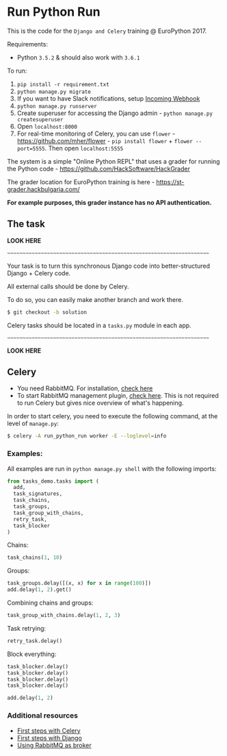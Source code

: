# Run Python Run

This is the code for the `Django and Celery` training @ EuroPython 2017.

Requirements:

* Python `3.5.2` & should also work with `3.6.1`

To run:

1. `pip install -r requirement.txt`
2. `python manage.py migrate`
3. If you want to have Slack notifications, setup [Incoming Webhook](https://api.slack.com/incoming-webhooks)
4. `python manage.py runserver`
5. Create superuser for accessing the Django admin - `python manage.py createsuperuser`
6. Open `localhost:8000`
7. For real-time monitoring of Celery, you can use `flower` - <https://github.com/mher/flower> - `pip install flower` + `flower --port=5555`. Then open `localhost:5555`

The system is a simple "Online Python REPL" that uses a grader for running the Python code - <https://github.com/HackSoftware/HackGrader>

The grader location for EuroPython training is here - <https://st-grader.hackbulgaria.com/>

**For example purposes, this grader instance has no API authentication.**

## The task

**LOOK HERE**
```
~~~~~~~~~~~~~~~~~~~~~~~~~~~~~~~~~~~~~~~~~~~~~~~~~~~~~~~~~~~~~~~~~~
```

Your task is to turn this synchronous Django code into better-structured Django + Celery code.

All external calls should be done by Celery.

To do so, you can easily make another branch and work there.

```bash
$ git checkout -b solution
```

Celery tasks should be located in a `tasks.py` module in each app.

```
~~~~~~~~~~~~~~~~~~~~~~~~~~~~~~~~~~~~~~~~~~~~~~~~~~~~~~~~~~~~~~~~~~
```
**LOOK HERE**

## Celery

* You need RabbitMQ. For installation, [check here](http://www.rabbitmq.com/download.html)
* To start RabbitMQ management plugin, [check here](https://www.rabbitmq.com/management.html). This is not required to run Celery but gives nice overview of what's happening.

In order to start celery, you need to execute the following command, at the level of `manage.py`:

```bash
$ celery -A run_python_run worker -E --loglevel=info
```

### Examples:

All examples are run in `python manage.py shell` with the following imports:

```python
from tasks_demo.tasks import (
  add,
  task_signatures,
  task_chains,
  task_groups,
  task_group_with_chains,
  retry_task,
  task_blocker
)
```

Chains:

```python
task_chains(1, 10)
```

Groups:

```python
task_groups.delay([(x, x) for x in range(100)])
add.delay(1, 2).get()
```

Combining chains and groups:

```python
task_group_with_chains.delay(1, 2, 3)
```


Task retrying:

```python
retry_task.delay()
```

Block everything:

```python
task_blocker.delay()
task_blocker.delay()
task_blocker.delay()
task_blocker.delay()

add.delay(1, 2)
```

### Additional resources

* [First steps with Celery](http://docs.celeryproject.org/en/latest/getting-started/first-steps-with-celery.html)
* [First steps with Django](http://docs.celeryproject.org/en/latest/django/first-steps-with-django.html)
* [Using RabbitMQ as broker](http://docs.celeryproject.org/en/latest/getting-started/brokers/rabbitmq.html)
